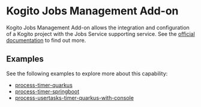 # Kogito Jobs Management Add-on

Kogito Jobs Management Add-on allows the integration and configuration of a Kogito project with the Jobs Service supporting service.
See the [official documentation](https://docs.jboss.org/kogito/release/latest/html_single/#con-jobs-service_kogito-configuring)
to find out more.

## Examples

See the following examples to explore more about this capability:

- [process-timer-quarkus](https://github.com/kiegroup/kogito-examples/tree/stable/process-timer-quarkus)
- [process-timer-springboot](https://github.com/kiegroup/kogito-examples/tree/stable/process-timer-springboot)
- [process-usertasks-timer-quarkus-with-console](https://github.com/kiegroup/kogito-examples/tree/stable/process-usertasks-timer-quarkus-with-console)
